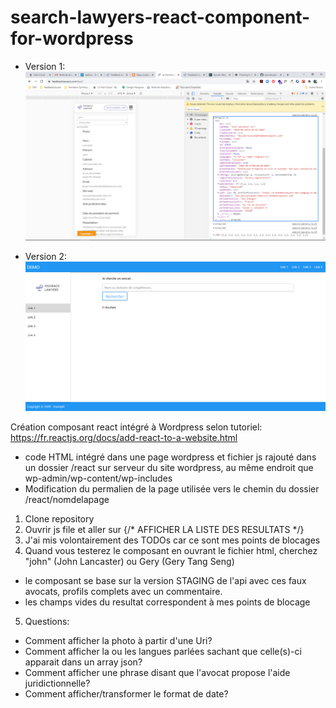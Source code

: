 # search-lawyers-react-component-for-wordpress
- Version 1:
![ScreenShot](https://github.com/jessicakuijer/search-lawyers-react-component-for-wordpress/blob/master/screenshot.PNG)

- Version 2: 
![ScreenShot](https://github.com/jessicakuijer/search-lawyers-react-component-for-wordpress/blob/master/v2/screenshot2.png)

 Création composant react intégré à Wordpress selon tutoriel: https://fr.reactjs.org/docs/add-react-to-a-website.html

- code HTML intégré dans une page wordpress et fichier js rajouté dans un dossier /react sur serveur du site wordpress, au même endroit que wp-admin/wp-content/wp-includes
- Modification du permalien de la page utilisée vers le chemin du dossier /react/nomdelapage


 
 1. Clone repository
 2. Ouvrir js file et aller sur {/* AFFICHER LA LISTE DES RESULTATS */}
 3. J'ai mis volontairement des TODOs car ce sont mes points de blocages
 4. Quand vous testerez le composant en ouvrant le fichier html, cherchez "john" (John Lancaster) ou Gery (Gery Tang Seng)
 - le composant se base sur la version STAGING de l'api avec ces faux avocats, profils complets avec un commentaire.
 - les champs vides du resultat correspondent à mes points de blocage
 5. Questions:
 - Comment afficher la photo à partir d'une Uri?
 - Comment afficher la ou les langues parlées sachant que celle(s)-ci apparait dans un array json?
 - Comment afficher une phrase disant que l'avocat propose l'aide juridictionnelle?
 - Comment afficher/transformer le format de date?
